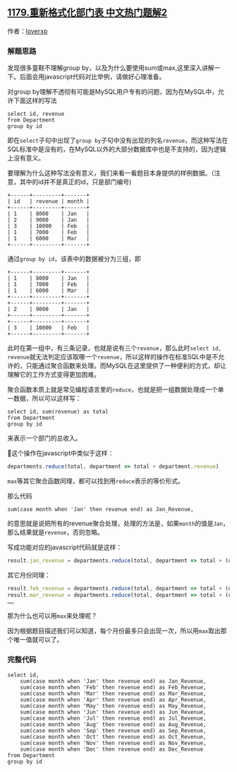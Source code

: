 ## [1179.重新格式化部门表 中文热门题解2](https://leetcode.cn/problems/reformat-department-table/solutions/100000/group-byben-zhi-lun-by-loverxp-7mgy)

作者：[loverxp](https://leetcode.cn/u/loverxp)
### 解题思路
发现很多童鞋不理解group by，以及为什么要使用sum或max,这里深入讲解一下。后面会用javascript代码对比举例，请做好心理准备。

对group by理解不透彻有可能是MySQL用户专有的问题，因为在MySQL中，允许下面这样的写法
```mysql
select id, revenue
from Department
group by id
```
即在`select`子句中出现了`group by`子句中没有出现的列名`revenue`，而这种写法在SQL标准中是没有的，在MySQL以外的大部分数据库中也是不支持的，因为逻辑上没有意义。

要理解为什么这种写法没有意义，我们来看一看题目本身提供的样例数据。（注意，其中的id并不是真正的id，只是部门编号)
```
+------+---------+-------+
| id   | revenue | month |
+------+---------+-------+
| 1    | 8000    | Jan   |
| 2    | 9000    | Jan   |
| 3    | 10000   | Feb   |
| 1    | 7000    | Feb   |
| 1    | 6000    | Mar   |
+------+---------+-------+
```
通过`group by id`，该表中的数据被分为三组，即
```
+------+---------+-------+
| 1    | 8000    | Jan   |
| 1    | 7000    | Feb   |
| 1    | 6000    | Mar   |
+------+---------+-------+
+------+---------+-------+
| 2    | 9000    | Jan   |
+------+---------+-------+
+------+---------+-------+
| 3    | 10000   | Feb   |
+------+---------+-------+
```
此时在第一组中，有三条记录，也就是说有三个`revenue`，那么此时`select id, revenue`就无法判定应该取哪一个`revenue`，所以这样的操作在标准SQL中是不允许的，只能通过聚合函数来处理。而MySQL在这里提供了一种便利的方式，却让理解它的工作方式变得更加困难。

聚合函数本质上就是常见编程语言里的`reduce`，也就是把一组数据处理成一个单一数据，所以可以这样写：
```mysql
select id, sum(revenue) as total
from Department
group by id
```
来表示一个部门的总收入。

这个操作在javascript中类似于这样：
```javascript
departments.reduce(total, department => total + department.revenue)
```
`max`等其它聚合函数同理，都可以找到用`reduce`表示的等价形式。

那么代码
```mysql
sum(case month when 'Jan' then revenue end) as Jan_Revenue,
```
的意思就是说把所有的revenue聚合处理，处理的方法是，如果`month`的值是`Jan`，那么结果就是`revenue`，否则忽略。

写成功能对应的javascript代码就是这样：
```javascript
result.jan_revenue = departments.reduce(total, department => total + (department.month == 'Jan' ? department.revenue : 0)
```
其它月份同理：
```javascript
result.feb_revenue = departments.reduce(total, department => total + (department.month == 'Feb' ? department.revenue : 0)
result.mar_revenue = departments.reduce(total, department => total + (department.month == 'Mar' ? department.revenue : 0)
……
```

那为什么也可以用`max`来处理呢？

因为根据题目描述我们可以知道，每个月份最多只会出现一次，所以用`max`取出那个唯一值就可以了。

### 完整代码

```mysql
select id,
    sum(case month when 'Jan' then revenue end) as Jan_Revenue,
    sum(case month when 'Feb' then revenue end) as Feb_Revenue,
    sum(case month when 'Mar' then revenue end) as Mar_Revenue,
    sum(case month when 'Apr' then revenue end) as Apr_Revenue,
    sum(case month when 'May' then revenue end) as May_Revenue,
    sum(case month when 'Jun' then revenue end) as Jun_Revenue,
    sum(case month when 'Jul' then revenue end) as Jul_Revenue,
    sum(case month when 'Aug' then revenue end) as Aug_Revenue,
    sum(case month when 'Sep' then revenue end) as Sep_Revenue,
    sum(case month when 'Oct' then revenue end) as Oct_Revenue,
    sum(case month when 'Nov' then revenue end) as Nov_Revenue,
    sum(case month when 'Dec' then revenue end) as Dec_Revenue
from Department
group by id
```